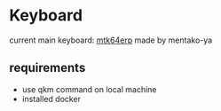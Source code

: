 # Keyboard

current main keyboard: [mtk64erp](https://github.com/mentako-ya/mtk64erp) made by mentako-ya

## requirements

- use qkm command on local machine
- installed docker
